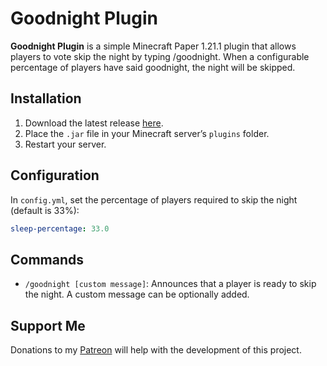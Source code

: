 # Goodnight Plugin
**Goodnight Plugin** is a simple Minecraft Paper 1.21.1 plugin that allows players to vote skip the night by typing /goodnight. When a configurable percentage of players have said goodnight, the night will be skipped.

## Installation
1. Download the latest release [here](https://github.com/Jelly-Pudding/goodnight/releases/latest).
2. Place the `.jar` file in your Minecraft server’s `plugins` folder.
3. Restart your server.

## Configuration
In `config.yml`, set the percentage of players required to skip the night (default is 33%):

```yaml
sleep-percentage: 33.0
```

## Commands
- `/goodnight [custom message]`: Announces that a player is ready to skip the night. A custom message can be optionally added.

## Support Me
Donations to my [Patreon](https://www.patreon.com/lolwhatyesme) will help with the development of this project.
